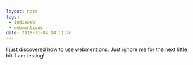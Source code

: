 ```yaml
---
layout: note
tags:
 - indieweb
 - webmentions
date: 2018-11-04 14:11:46
---
```


I just discovered how to use webmentions. Just ignore me for the next little bit. I am testing!
